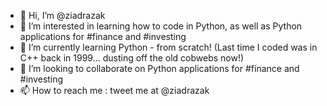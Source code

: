 - 👋 Hi, I’m @ziadrazak
- 👀 I’m interested in learning how to code in Python, as well as Python applications for #finance and #investing
- 🌱 I’m currently learning Python - from scratch! (Last time I coded was in C++ back in 1999... dusting off the old cobwebs now!)
- 💞️ I’m looking to collaborate on Python applications for #finance and #investing
- 📫 How to reach me : tweet me at @ziadrazak

<!---
ziadrazak/ziadrazak is a ✨ special ✨ repository because its `README.md` (this file) appears on your GitHub profile.
You can click the Preview link to take a look at your changes.
--->
